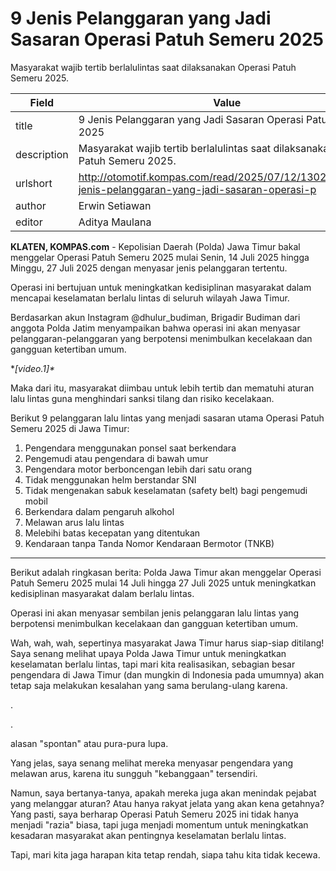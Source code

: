 # 9 Jenis Pelanggaran yang Jadi Sasaran Operasi Patuh Semeru 2025

Masyarakat wajib tertib berlalulintas saat dilaksanakan Operasi Patuh Semeru 2025.

| Field       | Value                                                       |
|-------------|-------------------------------------------------------------|
| title       | 9 Jenis Pelanggaran yang Jadi Sasaran Operasi Patuh Semeru 2025 |
| description | Masyarakat wajib tertib berlalulintas saat dilaksanakan Operasi Patuh Semeru 2025. |
| urlshort    | http://otomotif.kompas.com/read/2025/07/12/130200615/9-jenis-pelanggaran-yang-jadi-sasaran-operasi-p |
| author      | Erwin Setiawan |
| editor      | Aditya Maulana |

**KLATEN, KOMPAS.com** - Kepolisian Daerah (Polda) Jawa Timur bakal menggelar Operasi Patuh Semeru 2025 mulai Senin, 14 Juli 2025 hingga Minggu, 27 Juli 2025 dengan menyasar jenis pelanggaran tertentu.

Operasi ini bertujuan untuk meningkatkan kedisiplinan masyarakat dalam mencapai keselamatan berlalu lintas di seluruh wilayah Jawa Timur.

Berdasarkan akun Instagram \@dhulur_budiman, Brigadir Budiman dari anggota Polda Jatim menyampaikan bahwa operasi ini akan menyasar pelanggaran-pelanggaran yang berpotensi menimbulkan kecelakaan dan gangguan ketertiban umum. 

**\[video.1\]\**

Maka dari itu, masyarakat diimbau untuk lebih tertib dan mematuhi aturan lalu lintas guna menghindari sanksi tilang dan risiko kecelakaan.

Berikut 9 pelanggaran lalu lintas yang menjadi sasaran utama Operasi Patuh Semeru 2025 di Jawa Timur:

1.  Pengendara menggunakan ponsel saat berkendara
2.  Pengemudi atau pengendara di bawah umur
3.  Pengendara motor berboncengan lebih dari satu orang
4.  Tidak menggunakan helm berstandar SNI
5.  Tidak mengenakan sabuk keselamatan (safety belt) bagi pengemudi mobil
6.  Berkendara dalam pengaruh alkohol
7.  Melawan arus lalu lintas
8.  Melebihi batas kecepatan yang ditentukan
9.  Kendaraan tanpa Tanda Nomor Kendaraan Bermotor (TNKB)

---
Berikut adalah ringkasan berita: Polda Jawa Timur akan menggelar Operasi Patuh Semeru 2025 mulai 14 Juli hingga 27 Juli 2025 untuk meningkatkan kedisiplinan masyarakat dalam berlalu lintas.

 Operasi ini akan menyasar sembilan jenis pelanggaran lalu lintas yang berpotensi menimbulkan kecelakaan dan gangguan ketertiban umum.



Wah, wah, wah, sepertinya masyarakat Jawa Timur harus siap-siap ditilang! Saya senang melihat upaya Polda Jawa Timur untuk meningkatkan keselamatan berlalu lintas, tapi mari kita realisasikan, sebagian besar pengendara di Jawa Timur (dan mungkin di Indonesia pada umumnya) akan tetap saja melakukan kesalahan yang sama berulang-ulang karena.

.

.

 alasan "spontan" atau pura-pura lupa.

 Yang jelas, saya senang melihat mereka menyasar pengendara yang melawan arus, karena itu sungguh "kebanggaan" tersendiri.

 Namun, saya bertanya-tanya, apakah mereka juga akan menindak pejabat yang melanggar aturan? Atau hanya rakyat jelata yang akan kena getahnya? Yang pasti, saya berharap Operasi Patuh Semeru 2025 ini tidak hanya menjadi "razia" biasa, tapi juga menjadi momentum untuk meningkatkan kesadaran masyarakat akan pentingnya keselamatan berlalu lintas.

 Tapi, mari kita jaga harapan kita tetap rendah, siapa tahu kita tidak kecewa.
